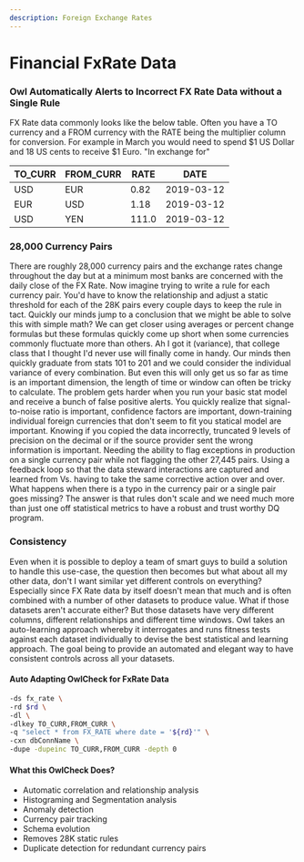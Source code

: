 ```yaml
---
description: Foreign Exchange Rates
---
```


# Financial FxRate Data

### Owl Automatically Alerts to Incorrect FX Rate Data without a Single Rule

FX Rate data commonly looks like the below table. Often you have a TO currency and a FROM currency with the RATE being the multiplier column for conversion. For example in March you would need to spend $1 US Dollar and 18 US cents to receive $1 Euro. "In exchange for"

| TO\_CURR | FROM\_CURR | RATE  | DATE       |
| -------- | ---------- | ----- | ---------- |
| USD      | EUR        | 0.82  | 2019-03-12 |
| EUR      | USD        | 1.18  | 2019-03-12 |
| USD      | YEN        | 111.0 | 2019-03-12 |

### 28,000 Currency Pairs

There are roughly 28,000 currency pairs and the exchange rates change throughout the day but at a minimum most banks are concerned with the daily close of the FX Rate. Now imagine trying to write a rule for each currency pair. You'd have to know the relationship and adjust a static threshold for each of the 28K pairs every couple days to keep the rule in tact. Quickly our minds jump to a conclusion that we might be able to solve this with simple math? We can get closer using averages or percent change formulas but these formulas quickly come up short when some currencies commonly fluctuate more than others. Ah I got it (variance), that college class that I thought I'd never use will finally come in handy. Our minds then quickly graduate from stats 101 to 201 and we could consider the individual variance of every combination. But even this will only get us so far as time is an important dimension, the length of time or window can often be tricky to calculate. The problem gets harder when you run your basic stat model and receive a bunch of false positive alerts. You quickly realize that signal-to-noise ratio is important, confidence factors are important, down-training individual foreign currencies that don't seem to fit you statical model are important. Knowing if you copied the data incorrectly, truncated 9 levels of precision on the decimal or if the source provider sent the wrong information is important. Needing the ability to flag exceptions in production on a single currency pair while not flagging the other 27,445 pairs. Using a feedback loop so that the data steward interactions are captured and learned from Vs. having to take the same corrective action over and over. What happens when there is a typo in the currency pair or a single pair goes missing? The answer is that rules don't scale and we need much more than just one off statistical metrics to have a robust and trust worthy DQ program.

### Consistency

Even when it is possible to deploy a team of smart guys to build a solution to handle this use-case, the question then becomes but what about all my other data, don't I want similar yet different controls on everything? Especially since FX Rate data by itself doesn't mean that much and is often combined with a number of other datasets to produce value. What if those datasets aren't accurate either? But those datasets have very different columns, different relationships and different time windows. Owl takes an auto-learning approach whereby it interrogates and runs fitness tests against each dataset individually to devise the best statistical and learning approach. The goal being to provide an automated and elegant way to have consistent controls across all your datasets.

#### Auto Adapting OwlCheck for FxRate Data

```bash
-ds fx_rate \
-rd $rd \
-dl \
-dlkey TO_CURR,FROM_CURR \
-q "select * from FX_RATE where date = '${rd}'" \
-cxn dbConnName \
-dupe -dupeinc TO_CURR,FROM_CURR -depth 0
```

#### What this OwlCheck Does?

* Automatic correlation and relationship analysis
* Histograming and Segmentation analysis
* Anomaly detection
* Currency pair tracking
* Schema evolution
* Removes 28K static rules
* Duplicate detection for redundant currency pairs
